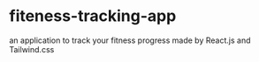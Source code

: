 # fiteness-tracking-app
an application to track your fitness progress made by React.js and Tailwind.css
